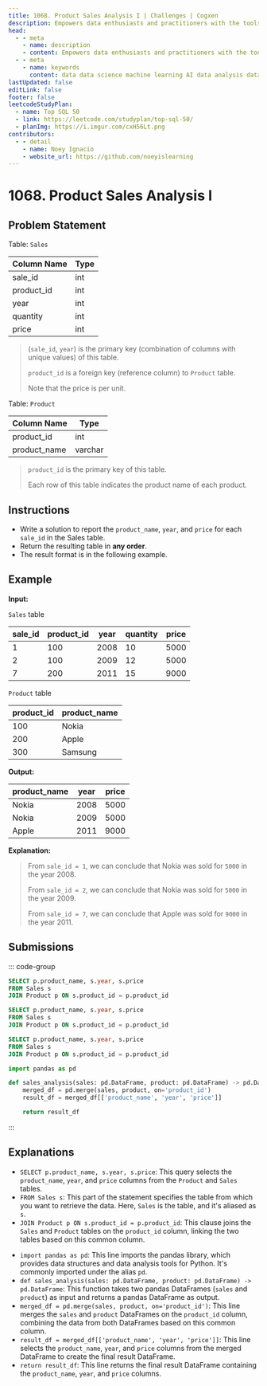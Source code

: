 ```yaml
---
title: 1068. Product Sales Analysis I | Challenges | Cogxen
description: Empowers data enthusiasts and practitioners with the tools and knowledge to unlock the potential of data.
head:
  - - meta
    - name: description
    - content: Empowers data enthusiasts and practitioners with the tools and knowledge to unlock the potential of data.
  - - meta
    - name: keywords
      content: data data science machine learning AI data analysis data-driven data enthusiasts data practitioners
lastUpdated: false
editLink: false
footer: false
leetcodeStudyPlan:
  - name: Top SQL 50
  - link: https://leetcode.com/studyplan/top-sql-50/
  - planImg: https://i.imgur.com/cxH56Lt.png
contributors:
  - - detail
    - name: Noey Ignacio
    - website_url: https://github.com/noeyislearning
---
```


# 1068. Product Sales Analysis I

## Problem Statement

Table: `Sales`

| Column Name | Type |
| ----------- | ---- |
| sale_id     | int  |
| product_id  | int  |
| year        | int  |
| quantity    | int  |
| price       | int  |

> (`sale_id`, `year`) is the primary key (combination of columns with unique values) of this table.
>
> `product_id` is a foreign key (reference column) to `Product` table.
>
> Note that the price is per unit.

Table: `Product`

| Column Name  | Type    |
| ------------ | ------- |
| product_id   | int     |
| product_name | varchar |

> `product_id` is the primary key of this table.
>
> Each row of this table indicates the product name of each product.

## Instructions

- Write a solution to report the `product_name`, `year`, and `price` for each `sale_id` in the Sales table.
- Return the resulting table in **any order**.
- The result format is in the following example.

## Example

**Input:**

`Sales` table

| sale_id | product_id | year | quantity | price |
| ------- | ---------- | ---- | -------- | ----- |
| 1       | 100        | 2008 | 10       | 5000  |
| 2       | 100        | 2009 | 12       | 5000  |
| 7       | 200        | 2011 | 15       | 9000  |

`Product` table

| product_id | product_name |
| ---------- | ------------ |
| 100        | Nokia        |
| 200        | Apple        |
| 300        | Samsung      |

**Output:**

| product_name | year | price |
| ------------ | ---- | ----- |
| Nokia        | 2008 | 5000  |
| Nokia        | 2009 | 5000  |
| Apple        | 2011 | 9000  |

**Explanation:**

> From `sale_id = 1`, we can conclude that Nokia was sold for `5000` in the year 2008.
>
> From `sale_id = 2`, we can conclude that Nokia was sold for `5000` in the year 2009.
>
> From `sale_id = 7`, we can conclude that Apple was sold for `9000` in the year 2011.

## Submissions

::: code-group

```sql [PostgreSQL] :line-numbers
SELECT p.product_name, s.year, s.price
FROM Sales s
JOIN Product p ON s.product_id = p.product_id
```

```sql [MySQL] :line-numbers
SELECT p.product_name, s.year, s.price
FROM Sales s
JOIN Product p ON s.product_id = p.product_id
```

```sql [MS SQL Server] :line-numbers
SELECT p.product_name, s.year, s.price
FROM Sales s
JOIN Product p ON s.product_id = p.product_id
```

```python [Pandas] :line-numbers
import pandas as pd

def sales_analysis(sales: pd.DataFrame, product: pd.DataFrame) -> pd.DataFrame:
    merged_df = pd.merge(sales, product, on='product_id')
    result_df = merged_df[['product_name', 'year', 'price']]

    return result_df
```

:::

## Explanations

<CustomAccordion title="PostgreSQL, MySQL, & MS SQL Server" submitted_by="@noeyislearning" submit_website_url="https://github.com/noeyislearning" :collapsed=false>

- `SELECT p.product_name, s.year, s.price`: This query selects the `product_name`, `year`, and `price` columns from the `Product` and `Sales` tables.
- `FROM Sales s`: This part of the statement specifies the table from which you want to retrieve the data. Here, `Sales` is the table, and it's aliased as `s`.
- `JOIN Product p ON s.product_id = p.product_id`: This clause joins the `Sales` and `Product` tables on the `product_id` column, linking the two tables based on this common column.

</CustomAccordion>

<CustomAccordion title="Pandas" submitted_by="@noeyislearning" submit_website_url="https://github.com/noeyislearning">

- `import pandas as pd`: This line imports the pandas library, which provides data structures and data analysis tools for Python. It's commonly imported under the alias `pd`.
- `def sales_analysis(sales: pd.DataFrame, product: pd.DataFrame) -> pd.DataFrame`: This function takes two pandas DataFrames (`sales` and `product`) as input and returns a pandas DataFrame as output.
- `merged_df = pd.merge(sales, product, on='product_id')`: This line merges the `sales` and `product` DataFrames on the `product_id` column, combining the data from both DataFrames based on this common column.
- `result_df = merged_df[['product_name', 'year', 'price']]`: This line selects the `product_name`, `year`, and `price` columns from the merged DataFrame to create the final result DataFrame.
- `return result_df`: This line returns the final result DataFrame containing the `product_name`, `year`, and `price` columns.

</CustomAccordion>
